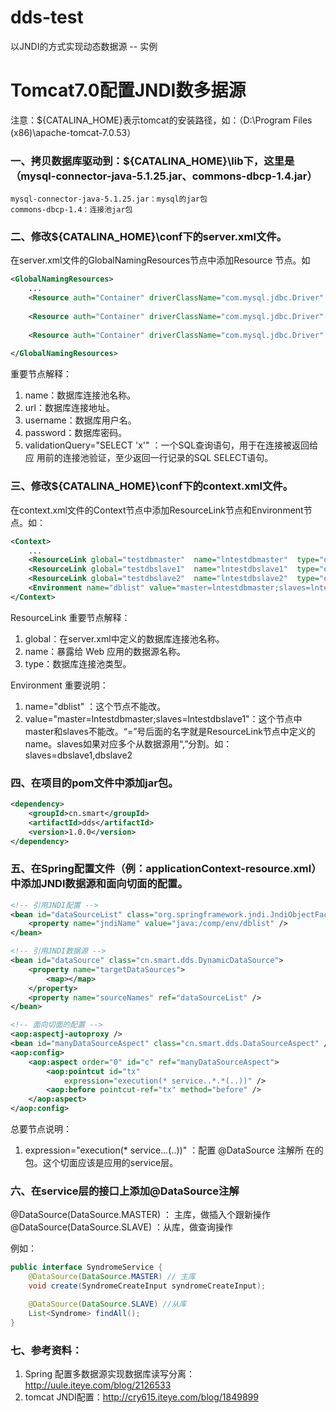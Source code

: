 # dds-test
 以JNDI的方式实现动态数据源 -- 实例
 
# Tomcat7.0配置JNDI数多据源
注意：${CATALINA_HOME}表示tomcat的安装路径，如：（D:\Program Files (x86)\apache-tomcat-7.0.53）

### 一、拷贝数据库驱动到：${CATALINA_HOME}\lib下，这里是（mysql-connector-java-5.1.25.jar、commons-dbcp-1.4.jar）
	mysql-connector-java-5.1.25.jar：mysql的jar包
	commons-dbcp-1.4：连接池jar包

### 二、修改${CATALINA_HOME}\conf下的server.xml文件。
在server.xml文件的GlobalNamingResources节点中添加Resource 节点。如
```xml
<GlobalNamingResources>
    ...
    <Resource auth="Container" driverClassName="com.mysql.jdbc.Driver" factory="org.apache.tomcat.dbcp.dbcp.BasicDataSourceFactory" maxActive="100" maxIdle="30" maxWait="10000" name="testdbmaster" password="root" type="javax.sql.DataSource" url="jdbc:mysql://localhost:3306/symptom" username="root" validationQuery="SELECT 'x'"/>
    
    <Resource auth="Container" driverClassName="com.mysql.jdbc.Driver" factory="org.apache.tomcat.dbcp.dbcp.BasicDataSourceFactory" maxActive="100" maxIdle="30" maxWait="10000" name="testdbslave1" password="root" type="javax.sql.DataSource" url="jdbc:mysql://localhost:3306/symptom2" username="root" validationQuery="SELECT 'x'"/>
    
    <Resource auth="Container" driverClassName="com.mysql.jdbc.Driver" factory="org.apache.tomcat.dbcp.dbcp.BasicDataSourceFactory" maxActive="100" maxIdle="30" maxWait="10000" name="testdbslave2" password="root" type="javax.sql.DataSource" url="jdbc:mysql://localhost:3306/symptom3" username="root" validationQuery="SELECT 'x'"/>
   		
</GlobalNamingResources>
```

重要节点解释：

1. name：数据库连接池名称。
2. url：数据库连接地址。
3. username：数据库用户名。
4. password：数据库密码。
5. validationQuery="SELECT 'x'" ：一个SQL查询语句，用于在连接被返回给应	用前的连接池验证，至少返回一行记录的SQL SELECT语句。

### 三、修改${CATALINA_HOME}\conf下的context.xml文件。
在context.xml文件的Context节点中添加ResourceLink节点和Environment节点。如：
```xml
<Context>
	...
	<ResourceLink global="testdbmaster"  name="lntestdbmaster"  type="org.apache.commons.dbcp.BasicDataSource" />
	<ResourceLink global="testdbslave1"  name="lntestdbslave1"  type="org.apache.commons.dbcp.BasicDataSource" />
	<ResourceLink global="testdbslave2"  name="lntestdbslave2"  type="org.apache.commons.dbcp.BasicDataSource" />
	<Environment name="dblist" value="master=lntestdbmaster;slaves=lntestdbslave1,lntestdbslave2" type="java.lang.String" override="false" />
</Context>
```

ResourceLink 重要节点解释：

1. global：在server.xml中定义的数据库连接池名称。
2. name：暴露给 Web 应用的数据源名称。
3. type：数据库连接池类型。

Environment 重要说明：

1. name="dblist" ：这个节点不能改。
2. value="master=lntestdbmaster;slaves=lntestdbslave1"：这个节点中master和slaves不能改。“=”号后面的名字就是ResourceLink节点中定义的name。slaves如果对应多个从数据源用“,”分割。如：slaves=dbslave1,dbslave2

### 四、在项目的pom文件中添加jar包。
```xml
<dependency>
	<groupId>cn.smart</groupId>
	<artifactId>dds</artifactId>
	<version>1.0.0</version>
</dependency>
```

### 五、在Spring配置文件（例：applicationContext-resource.xml）中添加JNDI数据源和面向切面的配置。
```xml
<!-- 引用JNDI配置 -->
<bean id="dataSourceList" class="org.springframework.jndi.JndiObjectFactoryBean">
	<property name="jndiName" value="java:/comp/env/dblist" />
</bean>

<!-- 引用JNDI数据源 -->
<bean id="dataSource" class="cn.smart.dds.DynamicDataSource">
	<property name="targetDataSources">
		<map></map>
	</property>
    <property name="sourceNames" ref="dataSourceList" />    
</bean>

<!-- 面向切面的配置 -->
<aop:aspectj-autoproxy />
<bean id="manyDataSourceAspect" class="cn.smart.dds.DataSourceAspect" />
<aop:config>
	<aop:aspect order="0" id="c" ref="manyDataSourceAspect">
		<aop:pointcut id="tx"
			expression="execution(* service..*.*(..))" />
		<aop:before pointcut-ref="tx" method="before" />
	</aop:aspect>
</aop:config>
```

总要节点说明： 

1. expression="execution(* service..*.*(..))" ：配置 @DataSource 注解所	在的包。这个切面应该是应用的service层。

### 六、在service层的接口上添加@DataSource注解
@DataSource(DataSource.MASTER) ： 主库，做插入个跟新操作
@DataSource(DataSource.SLAVE) ：从库，做查询操作

例如：
```java
public interface SyndromeService {
	@DataSource(DataSource.MASTER) // 主库
	void create(SyndromeCreateInput syndromeCreateInput);

	@DataSource(DataSource.SLAVE) //从库
	List<Syndrome> findAll();    
}
```



### 七、参考资料：
1. Spring 配置多数据源实现数据库读写分离： http://uule.iteye.com/blog/2126533
2. tomcat JNDI配置：http://cry615.iteye.com/blog/1849899
